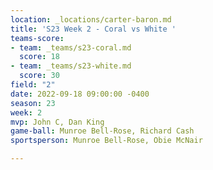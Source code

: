 ```yaml
---
location: _locations/carter-baron.md
title: 'S23 Week 2 - Coral vs White '
teams-score:
- team: _teams/s23-coral.md
  score: 18
- team: _teams/s23-white.md
  score: 30
field: "2"
date: 2022-09-18 09:00:00 -0400
season: 23
week: 2
mvp: John C, Dan King
game-ball: Munroe Bell-Rose, Richard Cash
sportsperson: Munroe Bell-Rose, Obie McNair

---
```

